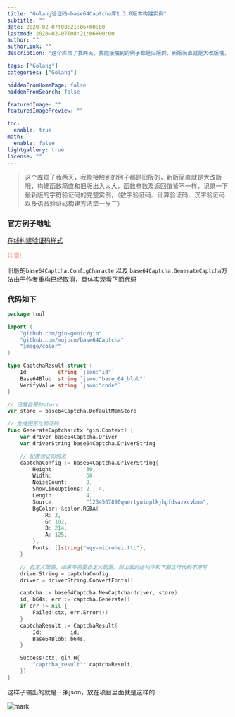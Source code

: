 ```yaml
---
title: "Golang验证码–base64Captcha库1.3.0版本构建实例"
subtitle: ""
date: 2020-02-07T08:21:06+00:00
lastmod: 2020-02-07T08:21:06+00:00
author: ""
authorLink: ""
description: "这个库烦了我两天，我能接触到的例子都是旧版的，新版简直就是大改版哦，构建函数简直和旧版出入太大，函数参数及返回值皆不一样，记录一下最新版的字符验证码的完整实例，（数字验证码、计算验证码、汉字验证码以及语音验证码构建方法举一反三）"

tags: ["Golang"]
categories: ["Golang"]

hiddenFromHomePage: false
hiddenFromSearch: false

featuredImage: ""
featuredImagePreview: ""

toc:
  enable: true
math:
  enable: false
lightgallery: true
license: ""
---
```

<!--more-->

> 这个库烦了我两天，我能接触到的例子都是旧版的，新版简直就是大改版哦，构建函数简直和旧版出入太大，函数参数及返回值皆不一样，记录一下最新版的字符验证码的完整实例，（数字验证码、计算验证码、汉字验证码以及语音验证码构建方法举一反三）

### 官方例子地址

[在线构建验证码样式](https://captcha.mojotv.cn/)

<font color="#F56C6C">注意: </font>

旧版的`base64Captcha.ConfigCharacte` 以及 `base64Captcha.GenerateCaptcha`方法由于作者重构已经取消，具体实现看下面代码

### 代码如下

```go
package tool

import (
	"github.com/gin-gonic/gin"
	"github.com/mojocn/base64Captcha"
	"image/color"
)

type CaptchaResult struct {
	Id          string `json:"id"`
	Base64Blob  string `json:"base_64_blob"`
	VerifyValue string `json:"code"`
}

// 设置自带的store
var store = base64Captcha.DefaultMemStore

// 生成图形化验证码
func GenerateCaptcha(ctx *gin.Context) {
	var driver base64Captcha.Driver
	var driverString base64Captcha.DriverString

	// 配置验证码信息
	captchaConfig := base64Captcha.DriverString{
		Height:          30,
		Width:           60,
		NoiseCount:      0,
		ShowLineOptions: 2 | 4,
		Length:          4,
		Source:          "1234567890qwertyuioplkjhgfdsazxcvbnm",
		BgColor: &color.RGBA{
			R: 3,
			G: 102,
			B: 214,
			A: 125,
		},
		Fonts: []string{"wqy-microhei.ttc"},
	}

	// 自定义配置，如果不需要自定义配置，则上面的结构体和下面这行代码不用写
	driverString = captchaConfig
	driver = driverString.ConvertFonts()

	captcha := base64Captcha.NewCaptcha(driver, store)
	id, b64s, err := captcha.Generate()
	if err != nil {
		Failed(ctx, err.Error())
	}
	captchaResult := CaptchaResult{
		Id:         id,
		Base64Blob: b64s,
	}

	Success(ctx, gin.H{
		"captcha_result": captchaResult,
	})
}
```

这样子输出的就是一条json，放在项目里面就是这样的

![mark](https://pic.yqqy.top/blog/20200207/uIYagTxvi3FE.png "效果图")